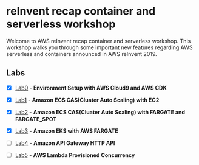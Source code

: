 # reInvent recap container and serverless workshop

Welcome to AWS reInvent recap container and serverless workshop. This workshop walks you through some important new features regarding AWS serverless and containers announced in AWS reInvent 2019.


## Labs

- [x] [Lab0](lab0/README.md) - **Environment Setup with AWS Cloud9 and AWS CDK**
- [x] [Lab1](lab1/README.md) - **Amazon ECS CAS(Cluater Auto Scaling) with EC2**
- [x] [Lab2](lab2/README.md) - **Amazon ECS CAS(Cluater Auto Scaling) with FARGATE and FARGATE_SPOT**
- [x] [Lab3](lab3/README.md) - **Amazon EKS with AWS FARGATE**
- [ ] [Lab4](lab4/README.md) - **Amazon API Gateway HTTP API**
- [ ] [Lab5](lab5/README.md) - **AWS Lambda Provisioned Concurrency**

